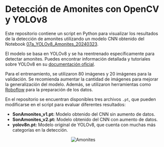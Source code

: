# Detección de Amonites con OpenCV y YOLOv8

Este repositorio contiene un script en Python para visualizar los resultados de la detección de amonites utilizando un modelo CNN obtenido del Notebook [07a_YOLOv8_Amonites_20240323](https://github.com/sergioGarcia91/ML_and_EDA/blob/4081aacb63afe9fe88db9c1beeb047cb519f9813/07a_YOLOv8_Amonites_20240323.ipynb).

El modelo se basa en YOLOv8 y se ha reentrenado específicamente para detectar amonites. Puedes encontrar información detallada y tutoriales sobre YOLOv8 en su [documentación oficial](https://docs.ultralytics.com/es).

Para el entrenamiento, se utilizaron 80 imágenes y 20 imágenes para la validación. Se recomienda aumentar la cantidad de imágenes para mejorar la generalización del modelo. Además, se utilizaron herramientas como [Roboflow](https://roboflow.com) para la preparación de los datos.

En el repositorio se encuentran disponibles tres archivos `.pt`, que pueden modificarse en el script para evaluar diferentes resultados:

- **SonAmonites_v1.pt:** Modelo obtenido del CNN sin aumento de datos.
- **SonAmonites_v2.pt:** Modelo obtenido del CNN con aumento de datos.
- **yolov8n.pt:** Modelo original de YOLOv8, que cuenta con muchas más categorías en la detección.

<p align="center">
  <img src="https://github.com/sergioGarcia91/SonAmonites_CapturaVideo/blob/fcab1a3586548ac179772fd8eb8ad4e7b1a91e1e/navegador_resize.gif" alt="Amonites">
</p>

